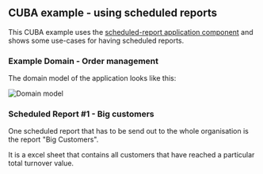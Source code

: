 ## CUBA example - using scheduled reports

This CUBA example uses the [scheduled-report application component](https://github.com/mariodavid/cuba-component-scheduled-reports) and shows
some use-cases for having scheduled reports.

### Example Domain - Order management

The domain model of the application looks like this:

![Domain model](https://github.com/mariodavid/cuba-example-using-scheduled-reports/blob/master/img/domain-model.png)

### Scheduled Report #1 - Big customers

One scheduled report that has to be send out to the whole organisation is the report "Big Customers".

It is a excel sheet that contains all customers that have reached a particular total turnover value.
